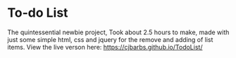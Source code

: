 # To-do List


The quintessential newbie project, Took about 2.5 hours to make, made with just some simple html, css and jquery for the remove and adding of list items.
View the live verson here: https://cjbarbs.github.io/TodoList/
